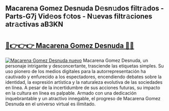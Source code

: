 ## Macarena Gomez Desnuda D𝚎sn𝚞dos filtr𝚊dos - Parts-G7j Vid𝚎os f𝚘tos - N𝚞evas filtr𝚊ciones atr𝚊ctivas aB3KN

# <h2><a href="http://mb6ign.tromn.icu/?c=Macarena+Gomez+Desnuda">🔗👉👉👉 Macarena Gomez Desnuda 🔗🔗</a></h2>

[![Macarena Gomez Desnuda nuevo](https://i.imgur.com/pEAQMta.gif)](http://mb6ign.tromn.icu/?c=Macarena+Gomez+Desnuda)
Macarena Gomez Desnuda, un personaje intrigante y desconcertante, trasciende las etiquetas simples. Su uso pionero de los medios digitales para la autorrepresentación ha cautivado y enfurecido a los espectadores, encendiendo debates sobre la identidad, la expresión artística y la naturaleza evolutiva de las sociedades en línea. A pesar de la incertidumbre de sus acciones futuras, su impacto en la cultura en línea es palpable. Armado con una dedicación inquebrantable y un atractivo innegable, el progreso de Macarena Gomez Desnuda en el universo virtual es ilimitado.
